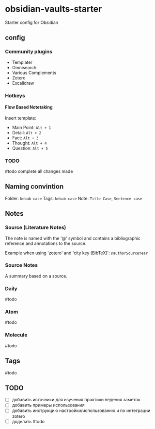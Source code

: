 # obsidian-vaults-starter
Starter config for Obsidian

## config

### Community plugins

- Templater
- Omnisearch
- Various Complements
- Zotero
- Excalidraw

### Hotkeys

#### Flow Based Notetaking

Insert template:

- Main Point: `Alt + 1`
- Detail: `Alt + 2`
- Fact: `Alt + 3`
- Thought: `Alt + 4`
- Question: `Alt + 5`

### TODO

\#todo complete all changes made

## Naming convintion

Folder: `kebab-case`
Tags: `kebab-case`
Note: `Title Case`, `Sentence case`

## Notes

### Source (Literature Notes)

The note is named with the '@' symbol and contains a bibliographic reference and annotations to the source.

Example when using 'zotero' and 'city key (BibTeX)': `@authorSourceYear`

### Source Notes

A summary based on a source.

### Daily

\#todo

### Atom

\#todo

### Molecule

\#todo

## Tags

\#todo


## TODO

- [ ] добавить источники для изучения практики ведения заметок
- [ ] добавить примеры использования
- [ ] добавить инструкцию настройки/использованию и по интеграции zotero
- [ ] доделать \#todo